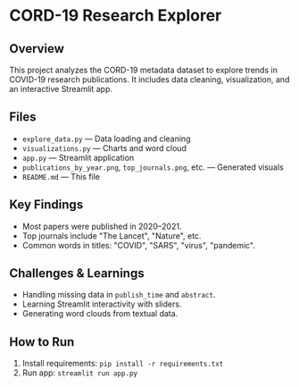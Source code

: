 # CORD-19 Research Explorer

## Overview
This project analyzes the CORD-19 metadata dataset to explore trends in COVID-19 research publications. It includes data cleaning, visualization, and an interactive Streamlit app.

## Files
- `explore_data.py` — Data loading and cleaning
- `visualizations.py` — Charts and word cloud
- `app.py` — Streamlit application
- `publications_by_year.png`, `top_journals.png`, etc. — Generated visuals
- `README.md` — This file

## Key Findings
- Most papers were published in 2020–2021.
- Top journals include "The Lancet", "Nature", etc.
- Common words in titles: "COVID", "SARS", "virus", "pandemic".

## Challenges & Learnings
- Handling missing data in `publish_time` and `abstract`.
- Learning Streamlit interactivity with sliders.
- Generating word clouds from textual data.

## How to Run
1. Install requirements: `pip install -r requirements.txt`
2. Run app: `streamlit run app.py`
